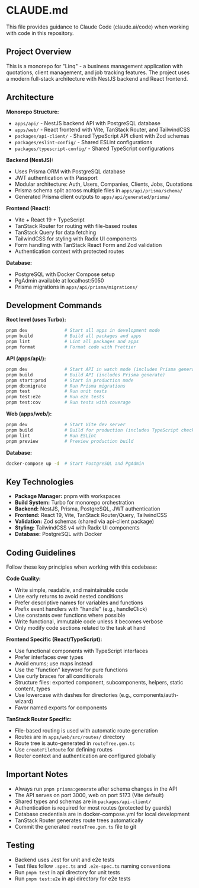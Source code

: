 # CLAUDE.md

This file provides guidance to Claude Code (claude.ai/code) when working with code in this repository.

## Project Overview

This is a monorepo for "Linq" - a business management application with quotations, client management, and job tracking features. The project uses a modern full-stack architecture with NestJS backend and React frontend.

## Architecture

**Monorepo Structure:**
- `apps/api/` - NestJS backend API with PostgreSQL database
- `apps/web/` - React frontend with Vite, TanStack Router, and TailwindCSS
- `packages/api-client/` - Shared TypeScript API client with Zod schemas
- `packages/eslint-config/` - Shared ESLint configurations
- `packages/typescript-config/` - Shared TypeScript configurations

**Backend (NestJS):**
- Uses Prisma ORM with PostgreSQL database
- JWT authentication with Passport
- Modular architecture: Auth, Users, Companies, Clients, Jobs, Quotations
- Prisma schema split across multiple files in `apps/api/prisma/schema/`
- Generated Prisma client outputs to `apps/api/generated/prisma/`

**Frontend (React):**
- Vite + React 19 + TypeScript
- TanStack Router for routing with file-based routes
- TanStack Query for data fetching
- TailwindCSS for styling with Radix UI components
- Form handling with TanStack React Form and Zod validation
- Authentication context with protected routes

**Database:**
- PostgreSQL with Docker Compose setup
- PgAdmin available at localhost:5050
- Prisma migrations in `apps/api/prisma/migrations/`

## Development Commands

**Root level (uses Turbo):**
```bash
pnpm dev              # Start all apps in development mode
pnpm build            # Build all packages and apps
pnpm lint             # Lint all packages and apps
pnpm format           # Format code with Prettier
```

**API (apps/api/):**
```bash
pnpm dev              # Start API in watch mode (includes Prisma generate)
pnpm build            # Build API (includes Prisma generate)
pnpm start:prod       # Start in production mode
pnpm db:migrate       # Run Prisma migrations
pnpm test             # Run unit tests
pnpm test:e2e         # Run e2e tests
pnpm test:cov         # Run tests with coverage
```

**Web (apps/web/):**
```bash
pnpm dev              # Start Vite dev server
pnpm build            # Build for production (includes TypeScript check)
pnpm lint             # Run ESLint
pnpm preview          # Preview production build
```

**Database:**
```bash
docker-compose up -d  # Start PostgreSQL and PgAdmin
```

## Key Technologies

- **Package Manager:** pnpm with workspaces
- **Build System:** Turbo for monorepo orchestration
- **Backend:** NestJS, Prisma, PostgreSQL, JWT authentication
- **Frontend:** React 19, Vite, TanStack Router/Query, TailwindCSS
- **Validation:** Zod schemas (shared via api-client package)
- **Styling:** TailwindCSS v4 with Radix UI components
- **Database:** PostgreSQL with Docker

## Coding Guidelines

Follow these key principles when working with this codebase:

**Code Quality:**
- Write simple, readable, and maintainable code
- Use early returns to avoid nested conditions
- Prefer descriptive names for variables and functions
- Prefix event handlers with "handle" (e.g., handleClick)
- Use constants over functions where possible
- Write functional, immutable code unless it becomes verbose
- Only modify code sections related to the task at hand

**Frontend Specific (React/TypeScript):**
- Use functional components with TypeScript interfaces
- Prefer interfaces over types
- Avoid enums; use maps instead
- Use the "function" keyword for pure functions
- Use curly braces for all conditionals
- Structure files: exported component, subcomponents, helpers, static content, types
- Use lowercase with dashes for directories (e.g., components/auth-wizard)
- Favor named exports for components

**TanStack Router Specific:**
- File-based routing is used with automatic route generation
- Routes are in `apps/web/src/routes/` directory
- Route tree is auto-generated in `routeTree.gen.ts`
- Use `createFileRoute` for defining routes
- Router context and authentication are configured globally

## Important Notes

- Always run `pnpm prisma:generate` after schema changes in the API
- The API serves on port 3000, web on port 5173 (Vite default)
- Shared types and schemas are in `packages/api-client/`
- Authentication is required for most routes (protected by guards)
- Database credentials are in docker-compose.yml for local development
- TanStack Router generates route trees automatically
- Commit the generated `routeTree.gen.ts` file to git

## Testing

- Backend uses Jest for unit and e2e tests
- Test files follow `.spec.ts` and `.e2e-spec.ts` naming conventions
- Run `pnpm test` in api directory for unit tests
- Run `pnpm test:e2e` in api directory for e2e tests